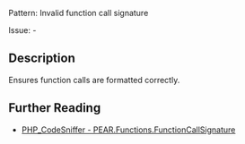 Pattern: Invalid function call signature

Issue: -

## Description

Ensures function calls are formatted correctly.

## Further Reading

* [PHP_CodeSniffer - PEAR.Functions.FunctionCallSignature](https://github.com/squizlabs/PHP_CodeSniffer/blob/master/src/Standards/PEAR/Sniffs/Functions/FunctionCallSignatureSniff.php)